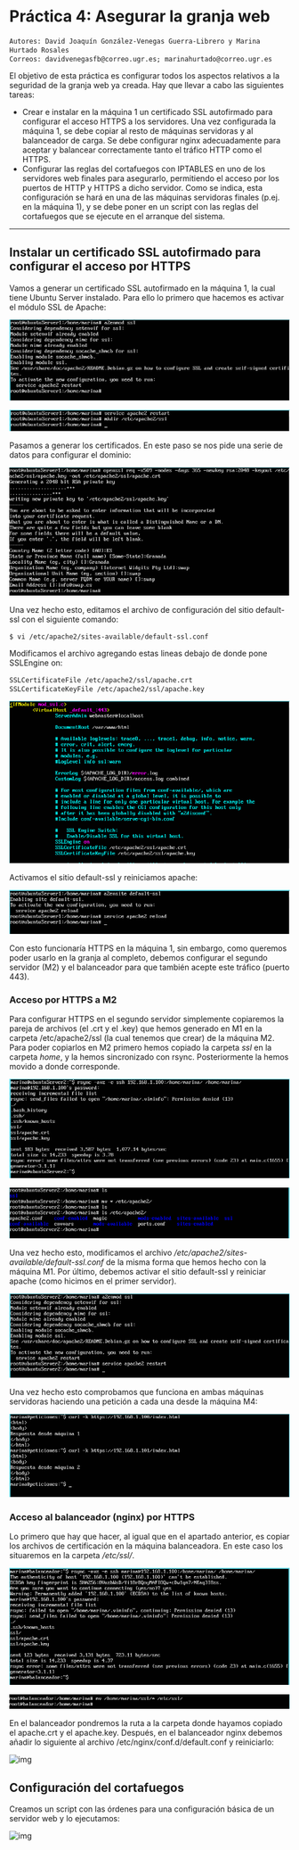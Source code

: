 # Práctica 4: Asegurar la granja web
    Autores: David Joaquín González-Venegas Guerra-Librero y Marina Hurtado Rosales
    Correos: davidvenegasfb@correo.ugr.es; marinahurtado@correo.ugr.es
El objetivo de esta práctica es configurar todos los aspectos relativos a la seguridad de la granja web ya creada.
Hay que llevar a cabo las siguientes tareas:
- Crear e instalar en la máquina 1 un certificado SSL autofirmado para configurar el acceso HTTPS a los servidores. Una vez configurada la máquina 1, se debe copiar al resto de máquinas servidoras y al balanceador de carga. Se debe configurar nginx adecuadamente para aceptar y balancear correctamente tanto el tráfico HTTP como el HTTPS.
- Configurar las reglas del cortafuegos con IPTABLES en uno de los servidores web finales para asegurarlo, permitiendo el acceso por los puertos de HTTP y HTTPS a dicho servidor. Como se indica, esta configuración se hará en una de las máquinas servidoras finales (p.ej. en la máquina 1), y se debe poner en un script con las reglas del cortafuegos que se ejecute en el arranque del sistema.

-------------------------------------------------------------------------------------

## Instalar un certificado SSL autofirmado para configurar el acceso por HTTPS

Vamos a generar un certificado SSL autofirmado en la máquina 1, la cual tiene Ubuntu Server instalado. Para ello lo primero que hacemos es activar el módulo SSL de Apache:

<p align="center">
    <img src="https://github.com/Feiniel/SWAP/blob/master/practica4/imagenes/c1.PNG">
</p>
<p align="center">
    <img src="https://github.com/Feiniel/SWAP/blob/master/practica4/imagenes/c2.PNG">
</p>

Pasamos a generar los certificados. En este paso se nos pide una serie de datos para configurar el dominio:

<p align="center">
   <img src="https://github.com/Feiniel/SWAP/blob/master/practica4/imagenes/c3.PNG">
</p>

Una vez hecho esto, editamos el archivo de configuración del sitio default-ssl con el siguiente comando:

```
$ vi /etc/apache2/sites-available/default-ssl.conf
```
Modificamos el archivo agregando estas lineas debajo de donde pone SSLEngine on:

```
SSLCertificateFile /etc/apache2/ssl/apache.crt
SSLCertificateKeyFile /etc/apache2/ssl/apache.key
```

<p align="center">
    <img src="https://github.com/Feiniel/SWAP/blob/master/practica4/imagenes/c4.PNG">
</p>

Activamos el sitio default-ssl y reiniciamos apache:

<p align="center">
    <img src="https://github.com/Feiniel/SWAP/blob/master/practica4/imagenes/c5.PNG">
</p>

Con esto funcionaría HTTPS en la máquina 1, sin embargo, como queremos poder usarlo en la granja al completo, debemos configurar el segundo servidor (M2) y el balanceador para que también acepte este tráfico (puerto 443).

### Acceso por HTTPS a M2
Para configurar HTTPS en el segundo servidor simplemente copiaremos la pareja de archivos (el .crt y el .key) que hemos generado en M1 en la carpeta /etc/apache2/ssl (la cual tenemos que crear) de la máquina M2. Para poder copiarlos en M2 primero hemos copiado la carpeta *ssl* en la carpeta *home*, y la hemos sincronizado con rsync. Posteriormente la hemos movido a donde corresponde.

<p align="center">
    <img src="https://github.com/Feiniel/SWAP/blob/master/practica4/imagenes/c6.PNG">
</p>
<p align="center">
    <img src="https://github.com/Feiniel/SWAP/blob/master/practica4/imagenes/c7.PNG">
</p>

Una vez hecho esto, modificamos el archivo */etc/apache2/sites-available/default-ssl.conf* de la misma forma que hemos hecho con la máquina M1. Por último, debemos activar el sitio default-ssl y reiniciar apache (como hicimos en el primer servidor). 

<p align="center">
    <img src="https://github.com/Feiniel/SWAP/blob/master/practica4/imagenes/c8.PNG">
</p>

Una vez hecho esto comprobamos que funciona en ambas máquinas servidoras haciendo una petición a cada una desde la máquina M4:

<p align="center">
    <img src="https://github.com/Feiniel/SWAP/blob/master/practica4/imagenes/c9.PNG">
</p>

### Acceso al balanceador (nginx) por HTTPS
 
Lo primero que hay que hacer, al igual que en el apartado anterior, es copiar los archivos de certificación en la máquina balanceadora. En este caso los situaremos en la carpeta */etc/ssl/*.

<p align="center">
    <img src="https://github.com/Feiniel/SWAP/blob/master/practica4/imagenes/c10.PNG">
</p>

<p align="center">
    <img src="https://github.com/Feiniel/SWAP/blob/master/practica4/imagenes/c11.PNG">
</p>

En el balanceador pondremos la ruta a la carpeta donde hayamos copiado el apache.crt y el apache.key. Después, en el balanceador nginx debemos añadir lo siguiente al archivo /etc/nginx/conf.d/default.conf y reiniciarlo:

![img](https://github.com/davidvenegasfb/SWAP/blob/master/practica4/imagenes/7.png)

## Configuración del cortafuegos

Creamos un script con las órdenes para una configuración básica de un servidor web y lo ejecutamos:

![img](https://github.com/davidvenegasfb/SWAP/blob/master/practica4/imagenes/8.png)

